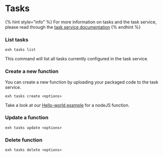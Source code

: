 # Tasks

{% hint style="info" %}
For more information on tasks and the task service, please read through the [task service documentation](https://docs.extrahorizon.com/extrahorizon/for-developers/automation/task-service)
{% endhint %}

### List tasks

```
exh tasks list
```

This command will list all tasks currently configured in the task service.

### Create a new function

You can create a new function by uploading your packaged code to the task service.

```
exh tasks create <options>
```

Take a look at our [Hello-world example](hello-world-task.md) for a nodeJS function.

### Update a function

```
exh tasks update <options>
```

### Delete function

```
exh tasks delete <options>
```
